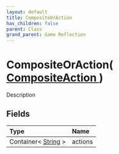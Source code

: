 ```yaml
---
layout: default
title: CompositeOrAction
has_children: false
parent: Class
grand_parent: Game Reflection
---
```

# CompositeOrAction( [ CompositeAction ](/riftbreaker-wiki/docs/game-reflection/classes/composite_action/) )
Description 

## Fields

| Type | Name |
|:----------|:--------------|
| Container< [String](/riftbreaker-wiki/docs/game-reflection/components/string/) > | actions |

